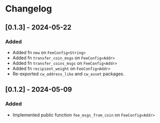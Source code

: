 # Changelog

## [0.1.3] - 2024-05-22

### Added

- Added fn `new` on `FeeConfig<String>`
- Added fn `transfer_coin_msgs` on `FeeConfig<Addr>`
- Added fn `transfer_coins_msgs` on `FeeConfig<Addr>`
- Added fn `recipient_weight` on `FeeConfig<Addr>`
- Re-exported `cw_address_like` and `cw_asset` packages.


## [0.1.2] - 2024-05-09

### Added

- Implemented public function `fee_msgs_from_coin` on `FeeConfig<Addr>`
